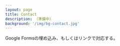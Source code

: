 ```yaml
---
layout: page
title: Contact
description: （準備中）
background: '/img/bg-contact.jpg'
---
```


Google Formsの埋め込み、もしくはリンクで対応する。
